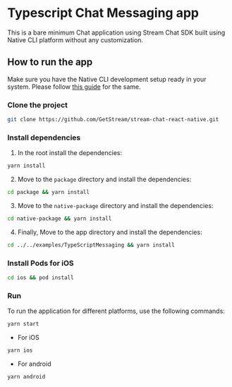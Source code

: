 # Typescript Chat Messaging app

This is a bare minimum Chat application using Stream Chat SDK built using Native CLI platform without any customization.

## How to run the app

Make sure you have the Native CLI development setup ready in your system. Please follow [this guide](https://reactnative.dev/docs/environment-setup?guide=native) for the same.

### Clone the project

```bash
git clone https://github.com/GetStream/stream-chat-react-native.git
```

### Install dependencies
  
1. In the root install the dependencies:

```bash
yarn install
```

2. Move to the `package` directory and install the dependencies:

```bash
cd package && yarn install
```

3. Move to the `native-package` directory and install the dependencies:

```bash
cd native-package && yarn install
```

4. Finally, Move to the app directory and install the dependencies:

```bash
cd ../../examples/TypeScriptMessaging && yarn install
```

### Install Pods for iOS

```bash
cd ios && pod install
```

### Run

To run the application for different platforms, use the following commands:

```bash
yarn start
```

- For iOS

```bash
yarn ios
```

- For android

```bash
yarn android
```